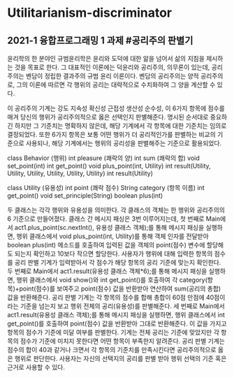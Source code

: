 # Utilitarianism-discriminator
## 2021-1 융합프로그래밍 1 과제 #공리주의 판별기

윤리학의 한 분야인 규범윤리학은 윤리와 도덕에 대한 앎을 넘어서 삶의 지침을 제시하는 것을 목표로 한다. 그 대표적인 이론에는 덕윤리와 공리주의, 의무론이 있는데, 공리주의는 벤담이 정립한 결과주의 규범 윤리 이론이다. 벤담의 공리주의는 양적 공리주의로, 그의 이론에 따르면 각 행위의 공리는 대략적으로 수치화하여 그 양을 계산할 수 있다.

 이 공리주의 기계는 강도 지속성 확신성 근접성 생산성 순수성, 이 6가지 항목에 점수를 매겨 당신의 행위가 공리주의적으로 옳은 선택인지 판별해준다. 명시된 순서대로 중요하긴 하지만 그 기준치는 명확하지 않은데, 해당 기계에서 각 항목에 대한 기준치는 임의로 결정되었다. 또한 6가지 항목은 보통 어떤 행위가 더 공리적인가를 판별하는 비교의 기준으로 사용되나, 해당 기계에서는 행위의 공리성을 판별해주는 기준으로 활용되었다.

class Behavior (행위)
int pleasure (쾌락의 양)
int sum (쾌락의 합)
void set_point(int)
int get_point()
void plus_point(int, Utility)
int result(Utility, Utility, Utility, Utility, Utility, Utility)
int result(Utility)

class Utility (유용성)
int point (쾌락 점수)
String category (항목 이름)
int get_point()
void set_principle(String)
boolean plus(int)

 두 클래스는 각각 행위와 유용성을 의미한다. 각 클래스의 객체는 한 행위와 공리주의의 6 기준으로 만들어졌다. 클래스 간 메시지 패싱은 3번 이루어지는데, 첫 번째로 Main에서 act1.plus_point(sc.nextInt(), 유용성 클래스 객체);를 통해 메시지 패싱을 실행하면, 행위 클래스에서 void plus_point(int, Utility)를 통해 객체 인자를 전달받아 boolean plus(int) 메소드를 호출하여 입력된 값을 객체의 point(점수) 변수에 할당해도 되는지 확인하고 10보다 작으면 할당한다. 사용자가 행위에 대해 입력한 항목의 점수를 공리 판별 기계가 입력받아서 각 점수가 해당 항목의 공리 기준에 맞는지 확인한다.
 두 번째로 Main에서 act1.result(유용성 클래스 객체*6);를 통해 메시지 패싱을 실행하면, 행위 클래스에서 void show()와 int get_point()를 호출하여 각 category(항목)+point(점수)를 보여주고 point(점수) 값을 반환받아 연산하여 sum(공리의 총합) 값을 반환해준다. 공리 판별 기계는 각 항목의 점수를 합해 총합이 60점 만점에 40점이라는 기준을 넘는지 보고 행위 전체의 공리(유용성)를 판별해준다.
 세 번째로 Main에서 act1.result(유용성 클래스 객체);를 통해 메시지 패싱을 실행하면, 행위 클래스에서 int get_point()를 호출하여 point(점수) 값을 반환받아 그대로 반환해준다. 이 값을 가지고 항목의 점수가 기준에 미달 여부를 판별한다. 기계는 전체 공리는 기준에 맞았지만 각 항목의 점수가 기준에 미치지 못한다면 어떤 항목이 부족한지 알려준다. 
 공리 판별 기계는 점수의 합이 40과 같거나 크면서 각 항목의 기준치를 만족시킨다면 공리주의적으로 옳은 행위로 판단한다. 사용자는 자신의 선택지의 공리를 판별 받아 행위 선택의 기준 혹은 근거로 사용할 수 있다.
